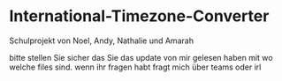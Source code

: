 # International-Timezone-Converter
Schulprojekt von Noel, Andy, Nathalie und Amarah

bitte stellen Sie sicher das Sie das update von mir gelesen haben mit wo welche files sind. 
wenn ihr fragen habt fragt mich über teams oder irl
